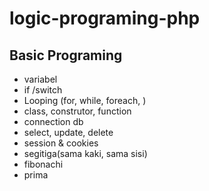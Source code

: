 # logic-programing-php
## Basic Programing

- variabel
- if /switch
- Looping (for, while, foreach, )
- class, construtor, function
- connection db
- select, update, delete
- session & cookies
- segitiga(sama kaki, sama sisi)
- fibonachi
- prima
